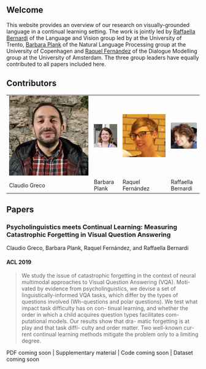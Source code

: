 ## Welcome

This website provides an overview of our research on visually-grounded language in a continual learning setting. The work is jointly led by [Raffaella Bernardi](http://disi.unitn.it/~bernardi/) of the Language and Vision group led by at the University of Trento, [Barbara Plank](https://bplank.github.io/) of the Natural Language Processing group at the University of Copenhagen and [Raquel Fernández](https://staff.fnwi.uva.nl/r.fernandezrovira/) of the Dialogue Modelling group at the University of Amsterdam. The three group leaders have equally contributed to all papers included here.

## Contributors

<table id='contributor-table'>
  <tr>
    <td>
      <img class="headshots" src='images/claudio.jpg' alt='Claudio Greco'>
    </td>
    <td>
      <img class="headshots" src='images/barbara.jpg' alt='Barbara Plank'>
    </td>
    <td>
      <img class="headshots" src='images/raquel.jpg' alt='Raquel Fern&aacute;ndez'>
    </td>
    <td>
      <img class="headshots" src='images/raffa.jpg' alt='Raffaella Bernardi'>
    </td>
  </tr>
  <tr>
    <td>
      <div class='names'>Claudio Greco</div>
    </td>
    <td>
      <div class='names'>Barbara Plank</div>
    </td>
    <td>
      <div class='names'>Raquel Fern&aacute;ndez</div>
    </td>
    <td>
      <div class='names'>Raffaella Bernardi</div>
    </td>
  </tr>
</table>

## Papers

### Psycholinguistics meets Continual Learning: Measuring Catastrophic Forgetting in Visual Question Answering
Claudio Greco, Barbara Plank, Raquel Fern&aacute;ndez, and Raffaella Bernardi
#### ACL 2019
> We study the issue of catastrophic forgetting in the context of neural multimodal approaches to Visual Question Answering (VQA). Moti- vated by evidence from psycholinguistics, we devise a set of linguistically-informed VQA tasks, which differ by the types of questions involved (Wh-questions and polar questions). We test what impact task difficulty has on con- tinual learning, and whether the order in which a child acquires question types facilitates com- putational models. Our results show that dra- matic forgetting is at play and that task diffi- culty and order matter. Two well-known cur- rent continual learning methods mitigate the problem only to a limiting degree.

PDF coming soon | Supplementary material | Code coming soon | Dataset coming soon
